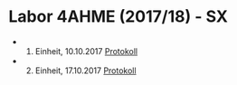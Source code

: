 # Labor 4AHME (2017/18) - SX


* 1. Einheit, 10.10.2017
  [Protokoll](ehmjum14/README_2017-10-10.md)
  
 * 2. Einheit, 17.10.2017
  [Protokoll](ehmjum14/README_2017-17-10.md)

